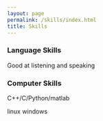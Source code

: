 ```yaml
---
layout: page
permalink: /skills/index.html
title: Skills
---
```


### Language Skills

  Good at listening and speaking

### Computer Skills

  C++/C/Python/matlab
  
  linux windows
